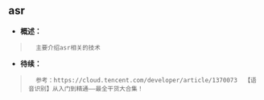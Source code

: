 ## asr
- **概述：**  
>       主要介绍asr相关的技术   
>   
>   
>   
>   
>   
>   
>   
>   
>   
>   
>   
>   
>   
>   
>   
>   
>   

- **待续：**
>       参考：https://cloud.tencent.com/developer/article/1370073  【语音识别】从入门到精通——最全干货大合集！       
>   
>   
>   
>   
>   
>   
>   
>   
>   
>   
>   
>   
>   
>   
>   
>   
>   
>   
>   
>   
>   
>   
>   
>   

